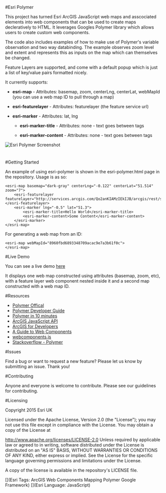 #Esri Polymer  

This project has turned Esri ArcGIS JavaScript web maps and asscociated elements into web components that can be used to create maps decleratively to HTML. It leverages Googles Polymer library which allows users to create custom web components.

The code also includes examples of how to make use of Polymer's variable observation and two way databinding. The example observes zoom level and extent and represents this as inputs on the map which can themselves be changed.

Feature Layers are supported, and come with a default popup which is just a list of key/value pairs formatted nicely.

It currently supports:

* **esri-map** - Attributes: basemap, zoom, centerLng, centerLat, webMapId (you can use a web map ID to pull through a map)

* **esri-featurelayer** - Attributes: featurelayer (the feature service url)

* **esri-marker** - Attributes: lat, lng

    * **esri-marker-title** - Attributes: none -  text goes between tags

    * **esri-marker-content** - Attributes: none - text goes between tags 

![Esri Polymer Screenshot](https://raw.githubusercontent.com/JamesMilnerUK/esri-polymer/master/screenshot.png "Esri Polymer Screenshot")

#
#Getting Started

An example of using esri-polymer is shown in the esri-polymer.html page in the repository. Usage is as so:

    <esri-map basemap="dark-gray" centerLng="-0.122" centerLat="51.514" zoom="7">
        <esri-featurelayer featurelayer="http://services.arcgis.com/Qo2anKIAMzIEkIJB/arcgis/rest/services/TubeMap/FeatureServer/2"> </esri-featurelayer>
        <esri-marker lng="-0.5" lat="51.3">
            <esri-marker-title>Hello World</esri-marker-title>
            <esri-marker-content>Some Content</esri-marker-content>
        </esri-marker>
    </esri-map>
    
For generating a web map from an ID:

    <esri-map webMapId="8960fbd6893348709acac9e7a3b61f0c">
    </esri-map>
    

#Live Demo

You can see a live demo [here](http://appsstage.esriuk.com/app/developerevangelist/215/wmt/view/d147785761984557b69c73adf4a8e2da/esri-polymer/esri-polymer1.0/esri-polymer.html "Esri Polymer Live Demo")

It displays one web map constructed using attributes (basemap, zoom, etc), with a feature layer web component nested inside it and a second map constructed with a web map ID.

#Resources

- [Polymer Offical](https://www.polymer-project.org/0.5/ "Polymer Offical")
- [Polymer Developer Guide](https://www.polymer-project.org/0.5/docs/polymer/polymer.html "Polymer Developer Guide")
- [Polymer in 10 minutes](https://www.polymer-project.org/0.5/docs/start/creatingelements.html "Polymer in 10 minutes")
- [ArcGIS JavaScript API](https://developers.arcgis.com/javascript/jsapi/ "Esri ArcGIS JavaScript API")
- [ArcGIS for Developers](https://developers.arcgis.com/ "ArcGIS for Developers")
- [A Guide to Web Components](https://css-tricks.com/modular-future-web-components/ "A guide to web components")
- [webcomponents.js](https://github.com/webcomponents/webcomponentsjs "webcomponents.js")
- [Stackoverflow - Polymer](http://stackoverflow.com/search?q=polymer "Stackoverflow - Polymer")

#Issues

Find a bug or want to request a new feature? Please let us know by submitting an issue. Thank you!

#Contributing

Anyone and everyone is welcome to contribute. Please see our guidelines for contributing.

#Licensing

Copyright 2015 Esri UK

Licensed under the Apache License, Version 2.0 (the "License"); you may not use this file except in compliance with the License. You may obtain a copy of the License at

http://www.apache.org/licenses/LICENSE-2.0
Unless required by applicable law or agreed to in writing, software distributed under the License is distributed on an "AS IS" BASIS, WITHOUT WARRANTIES OR CONDITIONS OF ANY KIND, either express or implied. See the License for the specific language governing permissions and limitations under the License.

A copy of the license is available in the repository's LICENSE file.

[](Esri Tags: ArcGIS Web Components Mapping Polymer Google Framework)
[](Esri Language: JavaScript)
